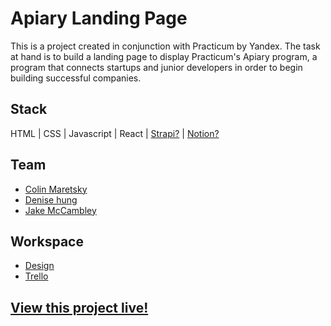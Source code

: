 # Apiary Landing Page

This is a project created in conjunction with Practicum by Yandex. The task at hand is to build a landing page to display Practicum's Apiary program, a program that connects startups and junior developers in order to begin building successful companies.

## Stack

HTML | CSS | Javascript | React | [Strapi?](https://strapi.io/) | [Notion?](https://developers.notion.com/)

## Team

- [Colin Maretsky](https://github.com/cjmaret)
- [Denise hung](https://github.com/denisehung)
- [Jake McCambley](https://github.com/McCambley)

## Workspace

- [Design](https://www.figma.com/file/bwci9FERyxDq7ZLp1GxV9i/Apiary?node-id=0%3A1)
- [Trello](https://trello.com/b/szWEO0K5/apiary-landing-page)

## [View this project live!](https://mccambley.github.io/apiary/)
